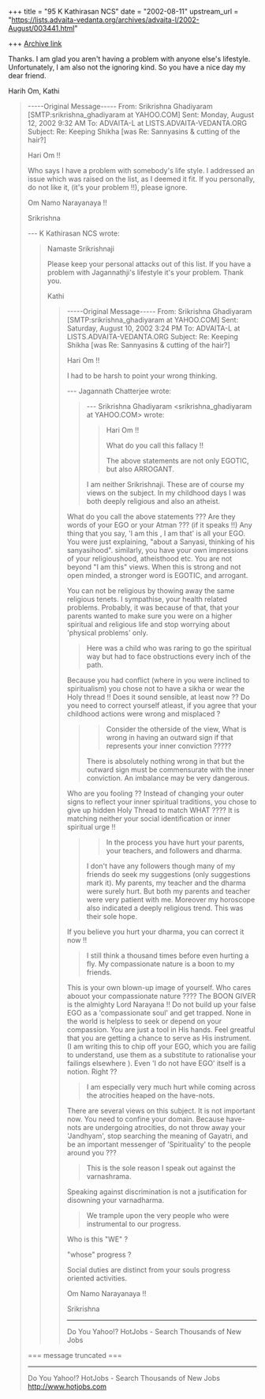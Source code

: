 +++
title = "95 K Kathirasan NCS"
date = "2002-08-11"
upstream_url = "https://lists.advaita-vedanta.org/archives/advaita-l/2002-August/003441.html"

+++
[Archive link](https://lists.advaita-vedanta.org/archives/advaita-l/2002-August/003441.html)

Thanks. I am glad you aren't having a problem with anyone else's lifestyle.
Unfortunately, I am also not the ignoring kind. So you have a nice day my
dear friend.

Harih Om,
Kathi

> -----Original Message-----
> From: Srikrishna Ghadiyaram [SMTP:srikrishna_ghadiyaram at YAHOO.COM]
> Sent: Monday, August 12, 2002 9:32 AM
> To:   ADVAITA-L at LISTS.ADVAITA-VEDANTA.ORG
> Subject:      Re: Keeping Shikha [was Re: Sannyasins & cutting of the
> hair?]
>
> Hari Om !!
>
> Who says I have a problem with somebody's life style.
> I addressed an issue which was raised on the list, as
> I deemed it fit. If you personally, do not like it,
> (it's your problem !!),  please ignore.
>
> Om Namo Narayanaya !!
>
> Srikrishna
>
>
> --- K Kathirasan NCS <kkathir at NCS.COM.SG> wrote:
> > Namaste Srikrishnaji
> >
> > Please keep your personal attacks out of this list.
> > If you have a problem
> > with Jagannathji's lifestyle it's your problem.
> > Thank you.
> >
> > Kathi
> > > -----Original Message-----
> > > From: Srikrishna Ghadiyaram
> > [SMTP:srikrishna_ghadiyaram at YAHOO.COM]
> > > Sent: Saturday, August 10, 2002 3:24 PM
> > > To:   ADVAITA-L at LISTS.ADVAITA-VEDANTA.ORG
> > > Subject:      Re: Keeping Shikha [was Re:
> > Sannyasins & cutting of the
> > > hair?]
> > >
> > > Hari Om !!
> > >
> > > I had to be harsh to point your wrong thinking.
> > >
> > > --- Jagannath Chatterjee <jagchat01 at YAHOO.COM>
> > wrote:
> > > > --- Srikrishna Ghadiyaram
> > > > <srikrishna_ghadiyaram at YAHOO.COM> wrote:
> > > > > Hari Om !!
> > > > >
> > > > > What do you call this fallacy !!
> > > > >
> > > > > The above statements are not only EGOTIC, but
> > also
> > > > > ARROGANT.
> > > >
> > > > I am neither Srikrishnaji. These are of course
> > my
> > > > views on the subject. In my childhood days I was
> > > > both
> > > > deeply religious and also an atheist.
> > >
> > > What do you call the above statements ??? Are they
> > > words of your EGO or your Atman ??? (if it speaks
> > !!)
> > > Any thing that you say, 'I am this , I am that' is
> > all
> > > your EGO. You were  just explaining, "about a
> > Sanyasi,
> > > thinking of his sanyasihood". similarly, you have
> > your
> > > own impressions of your religioushood, atheisthood
> > > etc. You are not beyond "I am this" views. When
> > this
> > > is strong and not open minded, a stronger word is
> > > EGOTIC, and arrogant.
> > >
> > > You can not be religious by thowing away the same
> > > religious tenets. I sympathise, your health
> > related
> > > problems. Probably, it was because of that, that
> > your
> > > parents wanted to make sure you were on a higher
> > > spiritual and religious life and stop  worrying
> > about
> > > 'physical problems' only.
> > >
> > >
> > > > Here was a child who was raring to go the
> > > > spiritual way but had to face obstructions every
> > > > inch
> > > > of the path.
> > > >
> > >
> > > Because you had conflict (where in you were
> > inclined
> > > to spiritualism) you chose not to have a sikha or
> > wear
> > > the Holy thread !!  Does it sound sensible, at
> > least
> > > now ?? Do you need to correct yourself atleast, if
> > you
> > > agree that your childhood actions were wrong and
> > > misplaced ?
> > >
> > >
> > > > > Consider the otherside of the view, What is
> > wrong
> > > > in
> > > > > having an outward sign if that represents your
> > > > inner
> > > > > conviction ?????
> > > >
> > > > There is absolutely nothing wrong in that but
> > the
> > > > outward sign must be commensurate with the inner
> > > > conviction. An imbalance may be very dangerous.
> > > >
> > >
> > > Who are you fooling ?? Instead of changing your
> > outer
> > > signs to reflect  your inner spiritual traditions,
> > you
> > > chose to give up hidden Holy Thread to match WHAT
> > ????
> > > It is matching neither your social identification
> > or
> > > inner spiritual urge !!
> > >
> > >
> > > > >
> > > > > In the process you have hurt your parents,
> > your
> > > > > teachers, and followers and dharma.
> > > >
> > > > I don't have any followers though many of my
> > friends
> > > > do seek my suggestions (only suggestions mark
> > it).
> > > > My
> > > > parents, my teacher and the dharma were surely
> > hurt.
> > > > But both my parents and teacher were very
> > patient
> > > > with
> > > > me. Moreover my horoscope also indicated a
> > deeply
> > > > religious trend. This was their sole hope.
> > > >
> > >
> > > If you believe you hurt your dharma, you can
> > correct
> > > it now !!
> > >
> > > > I still think a thousand times before even
> > hurting a
> > > > fly. My compassionate nature is a boon to my
> > > > friends.
> > >
> > > This is your own blown-up image of yourself. Who
> > cares
> > > abouot your compassionate nature ???? The BOON
> > GIVER
> > > is the almighty Lord Narayana !! Do not build up
> > your
> > > false EGO as a 'compassionate soul' and get
> > trapped.
> > > None  in the world is helpless to seek or depend
> > on
> > > your compassion. You are just a tool in His hands.
> > > Feel greatful that you are getting a chance to
> > serve
> > > as His instrument. (I am writing this to chip off
> > your
> > > EGO, which you are failig to understand, use them
> > as a
> > > substitute to rationalise your failings elsewhere
> > ).
> > > Even 'I do not have EGO' itself is a notion. Right
> > ??
> > >
> > > > I am especially very much hurt while coming
> > across
> > > > the
> > > > atrocities heaped on the have-nots.
> > >
> > > There are several views on this subject. It is not
> > > important now. You need to confine your domain.
> > > Because have-nots are undergoing atrocities, do
> > not
> > > throw away your 'Jandhyam', stop searching the
> > meaning
> > > of Gayatri, and be an important messenger of
> > > 'Spirituality' to the people around you ???
> > >
> > > > This is the sole
> > > > reason I speak out against the varnashrama.
> > >
> > > Speaking against discrimination is not a
> > jsutification
> > > for disowning your varnadharma.
> > >
> > > > We
> > > > trample
> > > > upon the very people who were instrumental to
> > our
> > > > progress.
> > > >
> > >
> > > Who is this "WE" ?
> > >
> > > "whose" progress ?
> > >
> > > Social duties are distinct from your souls
> > progress
> > > oriented activities.
> > >
> > > Om Namo Narayanaya !!
> > >
> > > Srikrishna
> > >
> > > __________________________________________________
> > > Do You Yahoo!?
> > > HotJobs - Search Thousands of New Jobs
> >
> === message truncated ===
>
>
> __________________________________________________
> Do You Yahoo!?
> HotJobs - Search Thousands of New Jobs
> http://www.hotjobs.com


